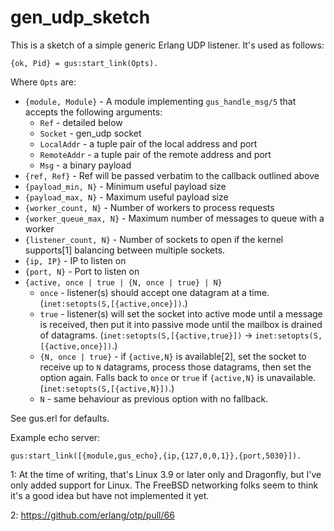 # gen_udp_sketch

This is a sketch of a simple generic Erlang UDP listener. It's used as follows:

```
{ok, Pid} = gus:start_link(Opts).
```

Where `Opts` are:

* `{module, Module}` - A module implementing `gus_handle_msg/5` that accepts
  the following arguments:
  - `Ref` - detailed below
  - `Socket` - gen_udp socket
  - `LocalAddr` - a tuple pair of the local address and port
  - `RemoteAddr` - a tuple pair of the remote address and port
  - `Msg` - a binary payload
* `{ref, Ref}` - Ref will be passed verbatim to the callback outlined above
* `{payload_min, N}` - Minimum useful payload size
* `{payload_max, N}` - Maximum useful payload size
* `{worker_count, N}` - Number of workers to process requests
* `{worker_queue_max, N}` - Maximum number of messages to queue with a worker
* `{listener_count, N}` - Number of sockets to open if the kernel supports[1]
  balancing between multiple sockets.
* `{ip, IP}` - IP to listen on 
* `{port, N}` - Port to listen on
* `{active, once | true | {N, once | true} | N}`
  - `once` - listener(s) should accept one datagram at a time.
    (`inet:setopts(S,[{active,once}])`.)
  - `true` - listener(s) will set the socket into active mode until a message
    is received, then put it into passive mode until the mailbox is drained of
    datagrams.
    (`inet:setopts(S,[{active,true}])` -> `inet:setopts(S,[{active,once}])`.)
  - `{N, once | true}` - if `{active,N}` is available[2], set the socket to
    receive up to `N` datagrams, process those datagrams, then set the option
    again. Falls back to `once` or `true` if `{active,N}` is unavailable.
    (`inet:setopts(S,[{active,N}])`.)
  - `N` - same behaviour as previous option with no fallback.

See gus.erl for defaults.

Example echo server:

```
gus:start_link([{module,gus_echo},{ip,{127,0,0,1}},{port,5030}]).
```

1: At the time of writing, that's Linux 3.9 or later only and Dragonfly, but
   I've only added support for Linux. The FreeBSD networking folks seem to
   think it's a good idea but have not implemented it yet.

2: https://github.com/erlang/otp/pull/66

